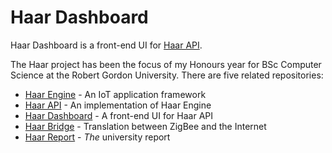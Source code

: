 # Haar Dashboard

Haar Dashboard is a front-end UI for [Haar API](https://github.com/stuartalexwhitehead/haar-api).  

The Haar project has been the focus of my Honours year for BSc Computer Science at the Robert Gordon University. There are five related repositories:

- [Haar Engine](https://github.com/stuartalexwhitehead/haar-engine) - An IoT application framework
- [Haar API](https://github.com/stuartalexwhitehead/haar-api) - An implementation of Haar Engine
- [Haar Dashboard](https://github.com/stuartalexwhitehead/haar-dashboard) - A front-end UI for Haar API
- [Haar Bridge](https://github.com/stuartalexwhitehead/haar-bridge) - Translation between ZigBee and the Internet
- [Haar Report](https://github.com/stuartalexwhitehead/haar-report) - _The_ university report
